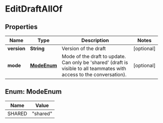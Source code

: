 

# EditDraftAllOf


## Properties

| Name | Type | Description | Notes |
|------------ | ------------- | ------------- | -------------|
|**version** | **String** | Version of the draft |  [optional] |
|**mode** | [**ModeEnum**](#ModeEnum) | Mode of the draft to update. Can only be &#39;shared&#39; (draft is visible to all teammates with access to the conversation). |  [optional] |



## Enum: ModeEnum

| Name | Value |
|---- | -----|
| SHARED | &quot;shared&quot; |



